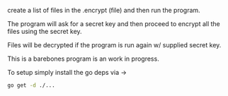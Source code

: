 create a list of files in the .encrypt (file) and then run the program.

The program will ask for a secret key and then proceed to encrypt all the files using the secret key.

Files will be decrypted if the program is run again w/ supplied secret key.

This is a barebones program is an work in progress. 

To setup simply install the go deps via ->

```bash
go get -d ./...
```
